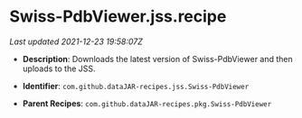 # Swiss-PdbViewer.jss.recipe

_Last updated 2021-12-23 19:58:07Z_

- **Description**: Downloads the latest version of Swiss-PdbViewer and then uploads to the JSS.

- **Identifier**: `com.github.dataJAR-recipes.jss.Swiss-PdbViewer`

- **Parent Recipes**: `com.github.dataJAR-recipes.pkg.Swiss-PdbViewer`